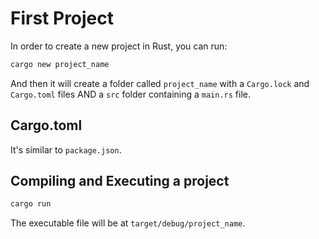 # First Project
In order to create a new project in Rust, you can run:
```bash
cargo new project_name
```
And then it will create a folder called `project_name` with a `Cargo.lock` and `Cargo.toml` files AND a `src` folder containing a `main.rs` file.

## Cargo.toml
It's similar to `package.json`.

## Compiling and Executing a project
```bash
cargo run
```
The executable file will be at `target/debug/project_name`.